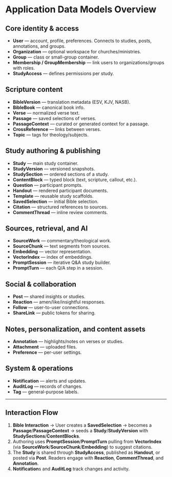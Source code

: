 # Application Data Models Overview

## Core identity & access
- **User** — account, profile, preferences. Connects to studies, posts, annotations, and groups.
- **Organization** — optional workspace for churches/ministries.
- **Group** — class or small-group container.
- **Membership / GroupMembership** — link users to organizations/groups with roles.
- **StudyAccess** — defines permissions per study.

## Scripture content
- **BibleVersion** — translation metadata (ESV, KJV, NASB).
- **BibleBook** — canonical book info.
- **Verse** — normalized verse text.
- **Passage** — saved selections of verses.
- **PassageContext** — curated or generated context for a passage.
- **CrossReference** — links between verses.
- **Topic** — tags for theology/subjects.

## Study authoring & publishing
- **Study** — main study container.
- **StudyVersion** — versioned snapshots.
- **StudySection** — ordered sections of a study.
- **ContentBlock** — typed block (text, scripture, callout, etc.).
- **Question** — participant prompts.
- **Handout** — rendered participant documents.
- **Template** — reusable study scaffolds.
- **SavedSelection** — initial Bible selection.
- **Citation** — structured references to sources.
- **CommentThread** — inline review comments.

## Sources, retrieval, and AI
- **SourceWork** — commentary/theological work.
- **SourceChunk** — text segments from sources.
- **Embedding** — vector representation.
- **VectorIndex** — index of embeddings.
- **PromptSession** — iterative Q&A study builder.
- **PromptTurn** — each Q/A step in a session.

## Social & collaboration
- **Post** — shared insights or studies.
- **Reaction** — amen/like/insightful responses.
- **Follow** — user-to-user connections.
- **ShareLink** — public tokens for sharing.

## Notes, personalization, and content assets
- **Annotation** — highlights/notes on verses or studies.
- **Attachment** — uploaded files.
- **Preference** — per-user settings.

## System & operations
- **Notification** — alerts and updates.
- **AuditLog** — records of changes.
- **Tag** — general-purpose labels.

---

## Interaction Flow
1. **Bible Interaction** → User creates a **SavedSelection** → becomes a **Passage**/**PassageContext** → seeds a **Study**/**StudyVersion** with **StudySections**/**ContentBlocks**.
2. Authoring uses **PromptSession**/**PromptTurn** pulling from **VectorIndex** (via **SourceWork**/**SourceChunk**/**Embedding**) to suggest citations.
3. The **Study** is shared through **StudyAccess**, published as **Handout**, or posted via **Post**. Readers engage with **Reaction**, **CommentThread**, and **Annotation**.
4. **Notification**s and **AuditLog** track changes and activity.

